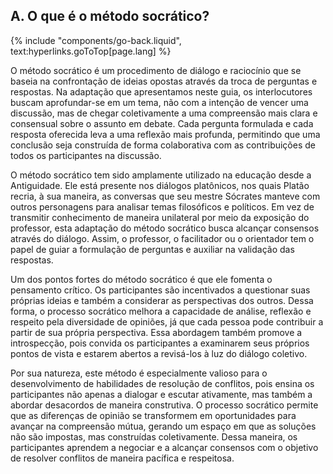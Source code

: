## A. O que é o método socrático?
{% include "components/go-back.liquid", text:hyperlinks.goToTop[page.lang] %}

O método socrático é um procedimento de diálogo e raciocínio que se baseia na confrontação de ideias opostas através da troca de perguntas e respostas. Na adaptação que apresentamos neste guia, os interlocutores buscam aprofundar-se em um tema, não com a intenção de vencer uma discussão, mas de chegar coletivamente a uma compreensão mais clara e consensual sobre o assunto em debate. Cada pergunta formulada e cada resposta oferecida leva a uma reflexão mais profunda, permitindo que uma conclusão seja construída de forma colaborativa com as contribuições de todos os participantes na discussão.

O método socrático tem sido amplamente utilizado na educação desde a Antiguidade. Ele está presente nos diálogos platônicos, nos quais Platão recria, à sua maneira, as conversas que seu mestre Sócrates manteve com outros personagens para analisar temas filosóficos e políticos. Em vez de transmitir conhecimento de maneira unilateral por meio da exposição do professor, esta adaptação do método socrático busca alcançar consensos através do diálogo. Assim, o professor, o facilitador ou o orientador tem o papel de guiar a formulação de perguntas e auxiliar na validação das respostas.

Um dos pontos fortes do método socrático é que ele fomenta o pensamento crítico. Os participantes são incentivados a questionar suas próprias ideias e também a considerar as perspectivas dos outros. Dessa forma, o processo socrático melhora a capacidade de análise, reflexão e respeito pela diversidade de opiniões, já que cada pessoa pode contribuir a partir de sua própria perspectiva. Essa abordagem também promove a introspecção, pois convida os participantes a examinarem seus próprios pontos de vista e estarem abertos a revisá-los à luz do diálogo coletivo.

Por sua natureza, este método é especialmente valioso para o desenvolvimento de habilidades de resolução de conflitos, pois ensina os participantes não apenas a dialogar e escutar ativamente, mas também a abordar desacordos de maneira construtiva. O processo socrático permite que as diferenças de opinião se transformem em oportunidades para avançar na compreensão mútua, gerando um espaço em que as soluções não são impostas, mas construídas coletivamente. Dessa maneira, os participantes aprendem a negociar e a alcançar consensos com o objetivo de resolver conflitos de maneira pacífica e respeitosa.

